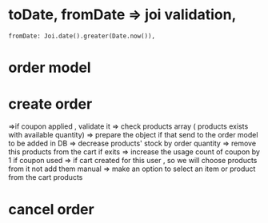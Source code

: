 
# toDate, fromDate => joi validation,
    fromDate: Joi.date().greater(Date.now()),
# order model 
# create order
  =>if coupon applied , validate it
  => check products array ( products exists with available quantity)
  => prepare the object if that send to the order model to be added in DB
  => decrease products' stock by order quantity
  => remove this products from the cart if exits
  => increase the usage count of coupon by 1 if coupon used
  => if cart created for this user , so we will choose products from it not add them manual
  => make an option to select an item or product from the cart products 
# cancel order

